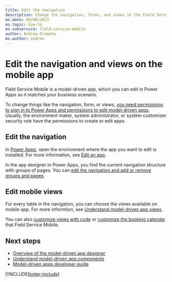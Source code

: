 ```yaml
---
title: Edit the navigation
description: Change the navigation, forms, and views in the Field Service (Dynamics 365) mobile app.
ms.date: 09/08/2023
ms.topic: how-to
ms.subservice: field-service-mobile
author: Andrea-Orimoto
ms.author: andreo
---
```


# Edit the navigation and views on the mobile app

Field Service Mobile is a model-driven app, which you can edit in Power Apps so it matches your business scenario.

To change things like the navigation, form, or views, [you need permissions to sign in to Power Apps and permissions to edit model-driven apps](/power-apps/maker/canvas-apps/sign-in-to-power-apps). Usually, the environment maker, system administrator, or system customizer security role have the permissions to create or edit apps.

## Edit the navigation

In [Power Apps](https://make.powerapps.com/), open the environment where the app you want to edit is installed. For more information, see [Edit an app](/power-apps/maker/canvas-apps/edit-app#edit-an-app).

In the app designer in Power Apps, you find the current navigation structure with groups of pages. You can [edit the navigation and add or remove groups and pages](/power-apps/maker/model-driven-apps/app-navigation).

## Edit mobile views

For every table in the navigation, you can choose the views available on mobile app. For more informtion, see [Understand model-driven app views](/power-apps/maker/model-driven-apps/create-edit-views).

You can also [customize views with code](/power-apps/developer/model-driven-apps/customize-entity-views) or [customize the booking calendar](mobile-powerapp-customize-booking-calendar.md) that Field Service Mobile.

## Next steps

- [Overview of the model-driven app designer](/power-apps/maker/model-driven-apps/app-designer-overview)
- [Understand model-driven app components](/power-apps/maker/model-driven-apps/model-driven-app-components)
- [Model-driven apps developer guide](/power-apps/developer/model-driven-apps/)

[!INCLUDE[footer-include](../includes/footer-banner.md)]
